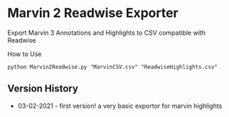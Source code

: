 # Marvin 2 Readwise Exporter
Export Marvin 3 Annotations and Highlights to CSV compatible with Readwise

How to Use

```
python Marvin2Readwise.py "MarvinCSV.csv" "ReadwiseHighlights.csv"
```


## Version History
- 03-02-2021 - first version! a very basic exportor for marvin highlights

